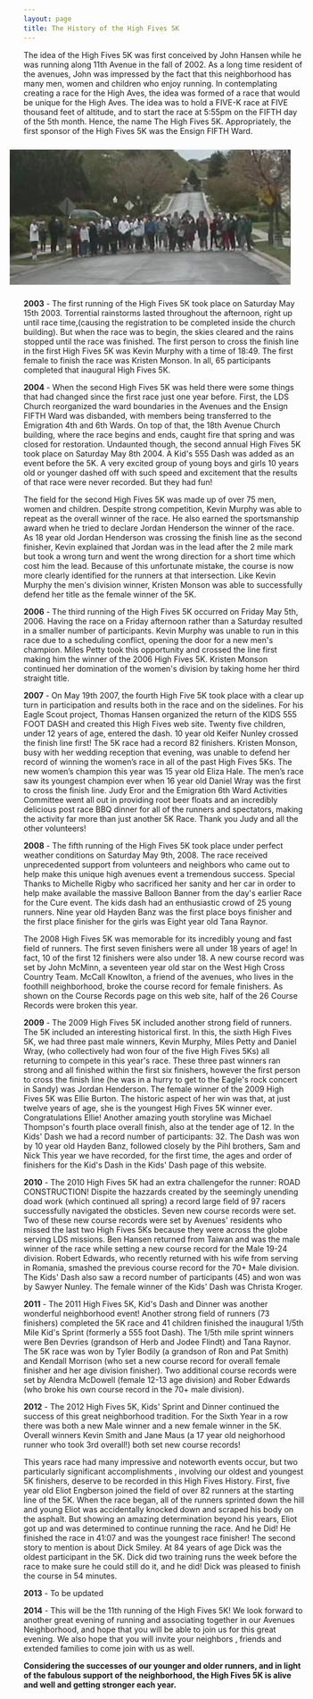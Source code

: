 ```yaml
---
layout: page
title: The History of the High Fives 5K
---
```

The idea of the High Fives 5K was first conceived by John Hansen while he was running along 11th Avenue in the fall of 2002. As a long time resident of the avenues, John was impressed by the fact that this neighborhood has many men, women and children who enjoy running. In contemplating creating a race for the High Aves, the idea was formed of a race that would be unique for the High Aves. The idea was to hold a FIVE-K race at FIVE thousand feet of altitude, and to start the race at 5:55pm on the FIFTH day of the 5th month. Hence, the name The High Fives 5K. Appropriately, the first sponsor of the High Fives 5K was the Ensign FIFTH Ward.
<img style="padding: 25px; float: right;" src="images/2003start.bmp" />

**2003** - The first running of the High Fives 5K took place on Saturday May 15th 2003. Torrential rainstorms lasted throughout the afternoon, right up until race time,(causing the registration to be completed inside the church building). But when the race was to begin, the skies cleared and the rains stopped until the race was finished. The first person to cross the finish line in the first High Fives 5K was Kevin Murphy with a time of 18:49. The first female to finish the race was Kristen Monson. In all, 65 participants completed that inaugural High Fives 5K.

**2004** - When the second High Fives 5K was held there were some things that had changed since the first race just one year before. First, the LDS Church reorganized the ward boundaries in the Avenues and the Ensign FIFTH Ward was disbanded, with members being transferred to the Emigration 4th and 6th Wards. On top of that, the 18th Avenue Church building, where the race begins and ends, caught fire that spring and was closed for restoration. Undaunted though, the second annual High Fives 5K took place on Saturday May 8th 2004. A Kid's 555 Dash was added as an event before the 5K. A very excited group of young boys and girls 10 years old or younger dashed off with such speed and excitement that the results of that race were never recorded. But they had fun!

The field for the second High Fives 5K was made up of over 75 men, women and children. Despite strong competition, Kevin Murphy was able to repeat as the overall winner of the race. He also earned the sportsmanship award when he tried to declare Jordan Henderson the winner of the race. As 18 year old Jordan Henderson was crossing the finish line as the second finisher, Kevin explained that Jordan was in the lead after the 2 mile mark but took a wrong turn and went the wrong direction for a short time which cost him the lead. Because of this unfortunate mistake, the course is now more clearly identified for the runners at that intersection. Like Kevin Murphy the men's division winner, Kristen Monson was able to successfully defend her title as the female winner of the 5K.

**2006** - The third running of the High Fives 5K occurred on Friday May 5th, 2006. Having the race on a Friday afternoon rather than a Saturday resulted in a smaller number of participants. Kevin Murphy was unable to run in this race due to a scheduling conflict, opening the door for a new men's champion. Miles Petty took this opportunity and crossed the line first making him the winner of the 2006 High Fives 5K. Kristen Monson continued her domination of the women's division by taking home her third straight title.

**2007** - On May 19th 2007, the fourth High Five 5K took place with a clear up turn in participation and results both in the race and on the sidelines. For his Eagle Scout project, Thomas Hansen organized the return of the KIDS 555 FOOT DASH and created this High Fives web site. Twenty five children, under 12 years of age, entered the dash. 10 year old Keifer Nunley crossed the finish line first! The 5K race had a record 82 finishers. Kristen Monson, busy with her wedding reception that evening, was unable to defend her record of winning the women’s race in all of the past High Fives 5Ks. The new women’s champion this year was 15 year old Eliza Hale. The men’s race saw its youngest champion ever when 16 year old Daniel Wray was the first to cross the finish line. Judy Eror and the Emigration 6th Ward Activities Committee went all out in providing root beer floats and an incredibly delicious post race BBQ dinner for all of the runners and spectators, making the activity far more than just another 5K Race. Thank you Judy and all the other volunteers!

**2008** - The fifth running of the High Fives 5K took place under perfect weather conditions on Saturday May 9th, 2008. The race received unprecedented support from volunteers and neighbors who came out to help make this unique high avenues event a tremendous success. Special Thanks to Michelle Rigby who sacrificed her sanity and her car in order to help make available the massive Balloon Banner from the day's earlier Race for the Cure event. The kids dash had an enthusiastic crowd of 25 young runners. Nine year old Hayden Banz was the first place boys finisher and the first place finisher for the girls was Eight year old Tana Raynor.

 The 2008 High Fives 5K was memorable for its incredibly young and fast field of runners. The first seven finishers were all under 18 years of age! In fact, 10 of the first 12 finishers were also under 18. A new course record was set by John McMinn, a seventeen year old star on the West High Cross Country Team. McCall Knowlton, a friend of the avenues, who lives in the foothill neighborhood, broke the course record for female finishers. As shown on the Course Records page on this web site, half of the 26 Course Records were broken this year.

**2009** - The 2009 High Fives 5K included another strong field of runners. The 5K included an interesting historical first. In this, the sixth High Fives 5K, we had three past male winners, Kevin Murphy, Miles Petty and Daniel Wray, (who collectively had won four of the five High Fives 5Ks) all returning to compete in this year's race. These three past winners ran strong and all finished within the first six finishers, however the first person to cross the finish line (he was in a hurry to get to the Eagle's rock concert in Sandy) was Jordan Henderson. The female winner of the 2009 High Fives 5K was Ellie Burton. The historic aspect of her win was that, at just twelve years of age, she is the youngest High Fives 5K winner ever. Congratulations Ellie! Another amazing youth storyline was Michael Thompson's fourth place overall finish, also at the tender age of 12. In the Kids' Dash we had a record number of participants: 32. The Dash was won by 10 year old Hayden Banz, followed closely by the Pihl brothers, Sam and Nick This year we have recorded, for the first time, the ages and order of finishers for the Kid's Dash in the Kids' Dash page of this website.

**2010** - The 2010 High Fives 5K had an extra challengefor the runner: ROAD CONSTRUCTION! Dispite the hazzards created by the seemingly unending doad work (which continued all spring) a record large field of 97 racers successfully navigated the obsticles. Seven new course records were set. Two of these new course records were set by Avenues' residents who missed the last two High Fives 5Ks because they were across the globe serving LDS missions. Ben Hansen returned from Taiwan and was the male winner of the race while setting a new course record for the Male 19-24 division. Robert Edwards, who recently returned with his wife from serving in Romania, smashed the previous course record for the 70+ Male division.
 The Kids' Dash also saw a record number of participants (45) and won was by Sawyer Nunley. The female winner of the Kids' Dash was Christa Kroger.

**2011** - The 2011 High Fives 5K, Kid's Dash and Dinner was another wonderful neighborhood event! Another strong field of runners (73 finishers) completed the 5K race and 41 children finished the inaugural 1/5th Mile Kid's Sprint (formerly a 555 foot Dash). The 1/5th mile sprint winners were Ben Devries (grandson of Herb and Jodee Flindt) and Tana Raynor. The 5K race was won by Tyler Bodily (a grandson of Ron and Pat Smith) and Kendall Morrison (who set a new course record for overall female finisher and her age division finisher). Two additional course records were set by Alendra McDowell (female 12-13 age division) and Rober Edwards (who broke his own course record in the 70+ male division).

**2012** - The 2012 High Fives 5K, Kids' Sprint and Dinner continued the success of this great neighborhood tradition. For the Sixth Year in a row there was both a new Male winner and a new female winner in the 5K. Overall winners Kevin Smith and Jane Maus (a 17 year old neighorhood runner who took 3rd overall!) both set new course records!

This years race had many impressive and noteworth events occur, but two particularly significant accomplishments , involving our oldest and youngest 5K finishers, deserve to be recorded in this High Fives History. First, five year old Eliot Engberson joined the field of over 82 runners at the starting line of the 5K. When the race began, all of the runners sprinted down the hill and young Eliot was accidentally knocked down and scraped his body on the asphalt. But showing an amazing determination beyond his years, Eliot got up and was determined to continue running the race. And he Did! He finished the race in 41:07 and was the youngest race finisher! The second story to mention is about Dick Smiley. At 84 years of age Dick was the oldest participant in the 5K. Dick did two training runs the week before the race to make sure he could still do it, and he did! Dick was pleased to finish the course in 54 minutes.

**2013** - To be updated

**2014** - This will be the 11th running of the High Fives 5K! We look forward to another great evening of running and associating together in our Avenues Neighborhood, and hope that you will be able to join us for this great evening. We also hope that you will invite your neighbors , friends and extended families to come join with us as well.

**Considering the successes of our younger and older runners, and in light of the fabulous support of the neighborhood, the High Fives 5K is alive and well and getting stronger each year.**
